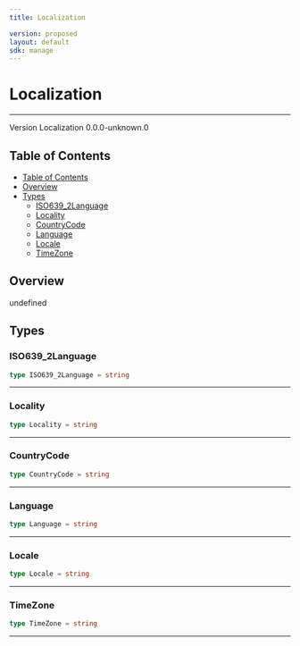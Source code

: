 ```yaml
---
title: Localization

version: proposed
layout: default
sdk: manage
---
```


# Localization
---
Version Localization 0.0.0-unknown.0

## Table of Contents
   - [Table of Contents](#table-of-contents)
   - [Overview](#overview)
   - [Types](#types)
     - [ISO639_2Language](#isolanguage)
     - [Locality](#locality)
     - [CountryCode](#countrycode)
     - [Language](#language)
     - [Locale](#locale)
     - [TimeZone](#timezone)


## Overview
 undefined

## Types

### ISO639_2Language



```typescript
type ISO639_2Language = string
```



---
### Locality



```typescript
type Locality = string
```



---
### CountryCode



```typescript
type CountryCode = string
```



---
### Language



```typescript
type Language = string
```



---
### Locale



```typescript
type Locale = string
```



---
### TimeZone



```typescript
type TimeZone = string
```



---